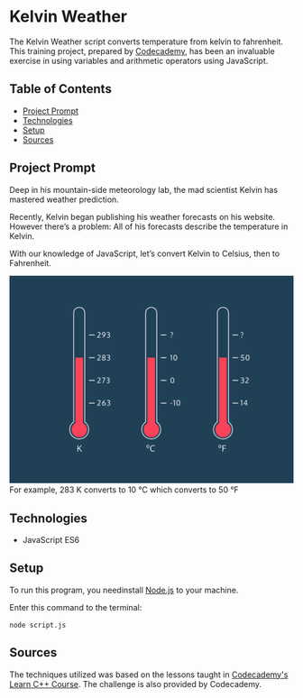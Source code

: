 # **Kelvin Weather**

The Kelvin Weather script converts temperature from kelvin to fahrenheit. This training project, prepared by [Codecademy](https://www.codecademy.com/learn/introduction-to-javascript), has been an invaluable exercise in using variables and arithmetic operators using JavaScript.

## Table of Contents

- [Project Prompt](#project-prompt)
- [Technologies](#technologies)
- [Setup](#setup)
- [Sources](#sources)

## Project Prompt

Deep in his mountain-side meteorology lab, the mad scientist Kelvin has mastered weather prediction.

Recently, Kelvin began publishing his weather forecasts on his website. However there’s a problem: All of his forecasts describe the temperature in Kelvin.

With our knowledge of JavaScript, let’s convert Kelvin to Celsius, then to Fahrenheit.

![Kelvin, Celsius, and Fahrenheit thermometers](./resources/img/kelvin-thermometers.svg)
For example, 283 K converts to 10 °C which converts to 50 °F

## Technologies

- JavaScript ES6

## Setup

To run this program, you needinstall [Node.js](https://nodejs.org/en/download/) to your machine.

Enter this command to the terminal:

```git
node script.js
```

## Sources

The techniques utilized was based on the lessons taught in [Codecademy's Learn C++ Course](https://www.codecademy.com/learn/learn-c-plus-plus
). The challenge is also provided by Codecademy.
